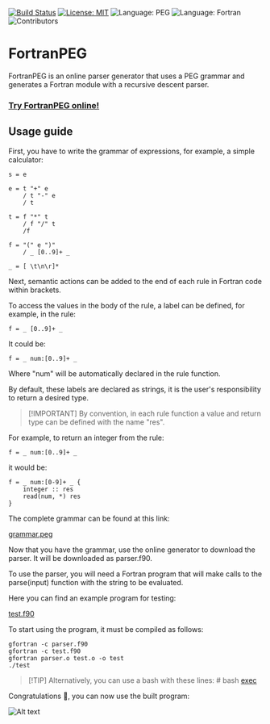 [![Build Status](https://img.shields.io/badge/build-passing-brightgreen)](https://github.com/ECYS-FIUSAC/fortranpeg/actions)
[![License: MIT](https://img.shields.io/badge/license-MIT-blue)](https://opensource.org/licenses/MIT)
![Language: PEG](https://img.shields.io/badge/Language-PEG-blue)
![Language: Fortran](https://img.shields.io/badge/Language-Fortran-blue)
![Contributors](https://img.shields.io/github/contributors/ECYS-FIUSAC/fortranpeg)

# FortranPEG

FortranPEG is an online parser generator that uses a PEG grammar and generates a Fortran module with a recursive descent parser.

### [Try FortranPEG online!](https://ecys-fiusac.github.io/fortranpeg/)


## Usage guide


First, you have to write the grammar of expressions, for example, a simple calculator:

```
s = e

e = t "+" e
    / t "-" e
    / t

t = f "*" t
    / f "/" t
    /f

f = "(" e ")"
    / _ [0..9]+ _

_ = [ \t\n\r]*
```

Next, semantic actions can be added to the end of each rule in Fortran code within brackets.

To access the values ​​in the body of the rule, a label can be defined, for example, in the rule: 

```
f = _ [0..9]+ _ 
```

It could be: 

```
f = _ num:[0..9]+ _
```

Where "num" will be automatically declared in the rule function.

By default, these labels are declared as strings, it is the user's responsibility to return a desired type.

>[!IMPORTANT] By convention, in each rule function a value and return type can be defined with the name "res".

For example, to return an integer from the rule:

```
f = _ num:[0..9]+ _
```

it would be: 

```
f = _ num:[0-9]+ _ {
    integer :: res
    read(num, *) res
}
```

The complete grammar can be found at this link:

[grammar.peg](https://github.com/ECYS-FIUSAC/fortranpeg/blob/main/test/test1/grammar.peg)


Now that you have the grammar, use the online generator to download the parser. It will be downloaded as parser.f90.

To use the parser, you will need a Fortran program that will make calls to the parse(input) function with the string to be evaluated.

Here you can find an example program for testing:

[test.f90](https://github.com/ECYS-FIUSAC/fortranpeg/blob/main/test/test1/test.f90)

To start using the program, it must be compiled as follows:

```
gfortran -c parser.f90
gfortran -c test.f90
gfortran parser.o test.o -o test
./test
```

>[!TIP] Alternatively, you can use a bash with these lines: \# bash
[exec](https://github.com/ECYS-FIUSAC/fortranpeg/blob/main/test/test1/exec)

Congratulations :clap:, you can now use the built program:

![Alt text](https://github.com/ECYS-FIUSAC/fortranpeg/blob/main/test/test1/screenshot.png?raw=true "execute")




